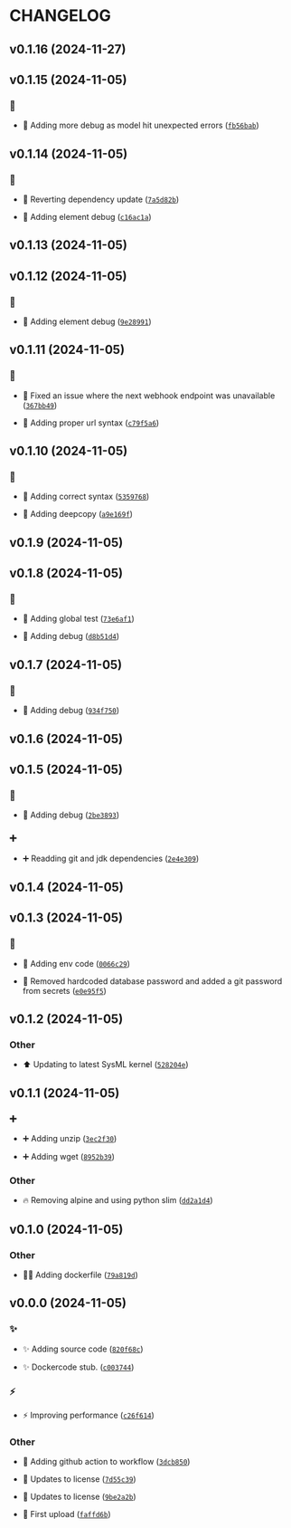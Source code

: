 # CHANGELOG

## v0.1.16 (2024-11-27)

## v0.1.15 (2024-11-05)

### :bug:

* :bug: Adding more debug as model hit unexpected errors ([`fb56bab`](https://github.com/Westfall-io/windspear/commit/fb56bab65fa2f69b73c77df485488b8c71f74a6e))

## v0.1.14 (2024-11-05)

### :bug:

* :bug: Reverting dependency update ([`7a5d82b`](https://github.com/Westfall-io/windspear/commit/7a5d82b71b5f1c03a77efa12175753bf72e26fed))

* :bug: Adding element debug ([`c16ac1a`](https://github.com/Westfall-io/windspear/commit/c16ac1a7499eac781066b62f97b386660229b055))

## v0.1.13 (2024-11-05)

## v0.1.12 (2024-11-05)

### :bug:

* :bug: Adding element debug ([`9e28991`](https://github.com/Westfall-io/windspear/commit/9e28991a48583597f15cdcaaecce872a7e15a056))

## v0.1.11 (2024-11-05)

### :bug:

* :bug: Fixed an issue where the next webhook endpoint was unavailable ([`367bb49`](https://github.com/Westfall-io/windspear/commit/367bb495d02c69177dbdd91cd72cba9f15249870))

* :bug: Adding proper url syntax ([`c79f5a6`](https://github.com/Westfall-io/windspear/commit/c79f5a62d848f317918022966aac2a911f62c0f7))

## v0.1.10 (2024-11-05)

### :bug:

* :bug: Adding correct syntax ([`5359768`](https://github.com/Westfall-io/windspear/commit/53597682bd15cd7cbaed2a875c7191ddfdfdc7b3))

* :bug: Adding deepcopy ([`a9e169f`](https://github.com/Westfall-io/windspear/commit/a9e169fd547a09e27279a9e94498861f31c32cb1))

## v0.1.9 (2024-11-05)

## v0.1.8 (2024-11-05)

### :bug:

* :bug: Adding global test ([`73e6af1`](https://github.com/Westfall-io/windspear/commit/73e6af19ba3861100c59b33aa725db9c9fa8159b))

* :bug: Adding debug ([`d8b51d4`](https://github.com/Westfall-io/windspear/commit/d8b51d4ab3c638d8e5395a60edba8a0a964e63f0))

## v0.1.7 (2024-11-05)

### :bug:

* :bug: Adding debug ([`934f750`](https://github.com/Westfall-io/windspear/commit/934f750b3f9834bebcefc9b1707acaee4fe66bcd))

## v0.1.6 (2024-11-05)

## v0.1.5 (2024-11-05)

### :bug:

* :bug: Adding debug ([`2be3893`](https://github.com/Westfall-io/windspear/commit/2be3893f6c1870ceefe7a2ca135515abe357f3ad))

### :heavy_plus_sign:

* :heavy_plus_sign: Readding git and jdk dependencies ([`2e4e309`](https://github.com/Westfall-io/windspear/commit/2e4e3094f3110e54c441250975ac53de1cf8b1b9))

## v0.1.4 (2024-11-05)

## v0.1.3 (2024-11-05)

### :bug:

* :bug: Adding env code ([`0066c29`](https://github.com/Westfall-io/windspear/commit/0066c294bf0a96ebc54073b7378d45d6368d90d1))

* :bug: Removed hardcoded database password and added a git password from secrets ([`e0e95f5`](https://github.com/Westfall-io/windspear/commit/e0e95f5fe6eaccade0315fb3b1d8825ca1deaa97))

## v0.1.2 (2024-11-05)

### Other

* :arrow_up: Updating to latest SysML kernel ([`528204e`](https://github.com/Westfall-io/windspear/commit/528204ed1f1eedae45d6047f6432e2bbdf45fb7e))

## v0.1.1 (2024-11-05)

### :heavy_plus_sign:

* :heavy_plus_sign: Adding unzip ([`3ec2f30`](https://github.com/Westfall-io/windspear/commit/3ec2f300463a3766c8f11191ff09a470284edf36))

* :heavy_plus_sign: Adding wget ([`8952b39`](https://github.com/Westfall-io/windspear/commit/8952b39f3967a294e9f8df70b4badc230b7ab98d))

### Other

* :fire: Removing alpine and using python slim ([`dd2a1d4`](https://github.com/Westfall-io/windspear/commit/dd2a1d4122b2c931e2b507964b17d1d8c8c8736b))

## v0.1.0 (2024-11-05)

### Other

* :technologist: Adding dockerfile ([`79a819d`](https://github.com/Westfall-io/windspear/commit/79a819d4daebdf73f5329b23189772d1e32fafe3))

## v0.0.0 (2024-11-05)

### :sparkles:

* :sparkles: Adding source code ([`820f68c`](https://github.com/Westfall-io/windspear/commit/820f68c47e70e8f93537dc7d68bdb3263139c273))

* :sparkles: Dockercode stub. ([`c003744`](https://github.com/Westfall-io/windspear/commit/c0037446e38e5a39346e7aa19b84b7d77cee22a1))

### :zap:

* :zap: Improving performance ([`c26f614`](https://github.com/Westfall-io/windspear/commit/c26f61499217c5c0d315b157ba90aabbea7999dd))

### Other

* :green_heart: Adding github action to workflow ([`3dcb850`](https://github.com/Westfall-io/windspear/commit/3dcb850d34d3fcf67f40a79ff0b339a425e278a8))

* :page_facing_up: Updates to license ([`7d55c39`](https://github.com/Westfall-io/windspear/commit/7d55c394f54c0f608bcf8502a255cc14945f780b))

* :page_facing_up: Updates to license ([`9be2a2b`](https://github.com/Westfall-io/windspear/commit/9be2a2b418cb7eb6a64349fca38ffec6a8cb9ba5))

* :tada: First upload ([`faffd6b`](https://github.com/Westfall-io/windspear/commit/faffd6b4799ff409ea2002970e329eecfffaad80))
